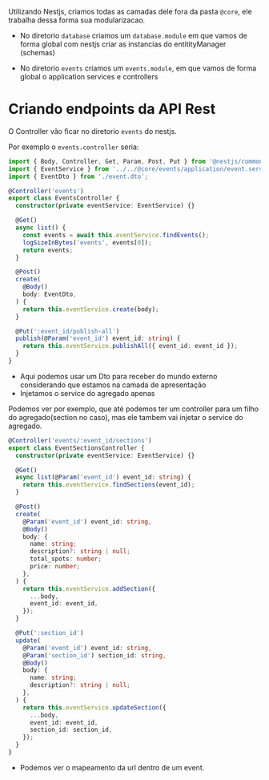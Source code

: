 Utilizando Nestjs, criamos todas as camadas dele fora da pasta `@core`, ele trabalha dessa forma sua modularizacao.

- No diretorio `database` criamos um `database.module` em que vamos de forma global com nestjs criar as instancias do entitityManager (schemas)

- No diretorio `events` criamos um `events.module`, em que vamos de forma global o application services e controllers

# Criando endpoints da API Rest

O Controller vão ficar no diretorio `events` do nestjs.

Por exemplo o `events.controller` seria:

```ts
import { Body, Controller, Get, Param, Post, Put } from '@nestjs/common';
import { EventService } from '../../@core/events/application/event.service';
import { EventDto } from './event.dto';

@Controller('events')
export class EventsController {
  constructor(private eventService: EventService) {}

  @Get()
  async list() {
    const events = await this.eventService.findEvents();
    logSizeInBytes('events', events[0]);
    return events;
  }

  @Post()
  create(
    @Body()
    body: EventDto,
  ) {
    return this.eventService.create(body);
  }

  @Put(':event_id/publish-all')
  publish(@Param('event_id') event_id: string) {
    return this.eventService.publishAll({ event_id: event_id });
  }
}
```

- Aqui podemos usar um Dto para receber do mundo externo considerando que estamos na camada de apresentação
- Injetamos o service do agregado apenas

Podemos ver por exemplo, que até podemos ter um controller para um filho do agregado(section no caso), mas ele tambem vai injetar o service do agregado.


```ts
@Controller('events/:event_id/sections')
export class EventSectionsController {
  constructor(private eventService: EventService) {}

  @Get()
  async list(@Param('event_id') event_id: string) {
    return this.eventService.findSections(event_id);
  }

  @Post()
  create(
    @Param('event_id') event_id: string,
    @Body()
    body: {
      name: string;
      description?: string | null;
      total_spots: number;
      price: number;
    },
  ) {
    return this.eventService.addSection({
      ...body,
      event_id: event_id,
    });
  }

  @Put(':section_id')
  update(
    @Param('event_id') event_id: string,
    @Param('section_id') section_id: string,
    @Body()
    body: {
      name: string;
      description?: string | null;
    },
  ) {
    return this.eventService.updateSection({
      ...body,
      event_id: event_id,
      section_id: section_id,
    });
  }
}
```

- Podemos ver o mapeamento da url dentro de um event.